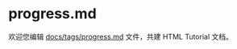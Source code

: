 progress.md
===

欢迎您编辑 <a target="__blank" href="https://github.com/jaywcjlove/html-tutorial/blob/main/docs/tags/progress.md">docs/tags/progress.md</a> 文件，共建 HTML Tutorial 文档。